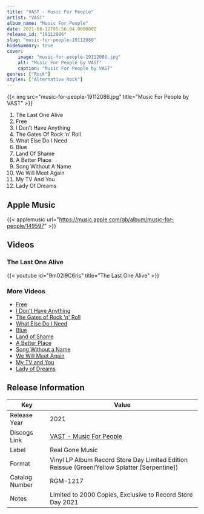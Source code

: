```yaml
---
title: "VAST - Music For People"
artist: "VAST"
album_name: "Music For People"
date: 2021-06-12T05:56:04.000000Z
release_id: "19112086"
slug: "music-for-people-19112086"
hideSummary: true
cover:
    image: "music-for-people-19112086.jpg"
    alt: "Music For People by VAST"
    caption: "Music For People by VAST"
genres: ["Rock"]
styles: ["Alternative Rock"]
---
```


{{< img src="music-for-people-19112086.jpg" title="Music For People by VAST" >}}

<!-- section break -->

1. The Last One Alive
2. Free
3. I Don’t Have Anything
4. The Gates Of Rock ‘n’ Roll
5. What Else Do I Need
6. Blue
7. Land Of Shame
8. A Better Place
9. Song Without A Name
10. We Will Meet Again
11. My TV And You
12. Lady Of Dreams

<!-- section break -->




## Apple Music
{{< applemusic url="https://music.apple.com/gb/album/music-for-people/149597" >}}





## Videos
### The Last One Alive
{{< youtube id="9m02l9C6ris" title="The Last One Alive" >}}<br>

### More Videos

- [Free](https://www.youtube.com/watch?v=FVkRFR3mTzI)
- [I Don't Have Anything](https://www.youtube.com/watch?v=5KhoB5w-yh8)
- [The Gates of Rock 'n' Roll](https://www.youtube.com/watch?v=EkwUMxPvfFk)
- [What Else Do I Need](https://www.youtube.com/watch?v=NlYp-joSPQA)
- [Blue](https://www.youtube.com/watch?v=_C6NvMbEOIY)
- [Land of Shame](https://www.youtube.com/watch?v=qHv47cPHDkk)
- [A Better Place](https://www.youtube.com/watch?v=rs3Xi_IpMM4)
- [Song Without a Name](https://www.youtube.com/watch?v=jFlfZeB89EA)
- [We Will Meet Again](https://www.youtube.com/watch?v=uCx2rjCl7sA)
- [My TV and You](https://www.youtube.com/watch?v=-hMxjuULKx8)
- [Lady of Dreams](https://www.youtube.com/watch?v=TGMDCKkovBg)


## Release Information
|  Key           | Value                                                |
| ---------------| ---------------------------------------------------- |
| Release Year   | 2021                                   |
| Discogs Link   | [VAST - Music For People](https://www.discogs.com/release/19112086-VAST-Music-For-People) |
| Label          | Real Gone Music |
| Format         | Vinyl LP Album Record Store Day Limited Edition Reissue (Green/Yellow Splatter [Serpentine]) |
| Catalog Number | RGM-1217 |
| Notes | Limited to 2000 Copies, Exclusive to Record Store Day 2021 |
